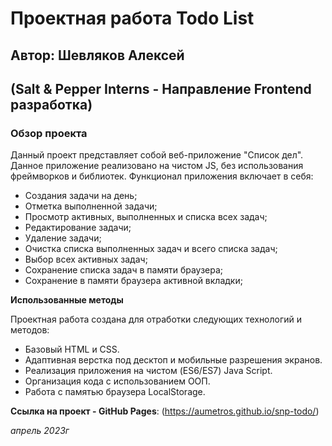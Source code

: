 # Проектная работа Todo List
## Автор: Шевляков Алексей
## (Salt & Pepper Interns - Направление Frontend разработка)

### Обзор проекта
Данный проект представляет собой веб-приложение "Список дел". Данное приложение реализовано на чистом JS, без использования фреймворков и библиотек.
Функционал приложения включает в себя:
* Создания задачи на день;
* Отметка выполненной задачи;
* Просмотр активных, выполненных и списка всех задач;
* Редактирование задачи;
* Удаление задачи;
* Очистка списка выполненных задач и всего списка задач;
* Выбор всех активных задач;
* Сохранение списка задач в памяти браузера;
* Сохранение в памяти браузера активной вкладки;

**Использованные методы**

Проектная работа создана для отработки следующих технологий и методов:
* Базовый HTML и CSS.
* Адаптивная верстка под десктоп и мобильные разрешения экранов.
* Реализация приложения на чистом (ES6/ES7) Java Script.
* Организация кода с использованием ООП.
* Работа с памятью браузера LocalStorage.


**Ссылка на проект - GitHub Pages**: (https://aumetros.github.io/snp-todo/)

*апрель 2023г*
